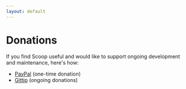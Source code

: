 ```yaml
---
layout: default
---
```


# Donations

If you find Scoop useful and would like to support ongoing development and maintenance, here's how:

* [PayPal](https://www.paypal.com/cgi-bin/webscr?cmd=_s-xclick&hosted_button_id=DM2SUH9EUXSKJ) (one-time donation)
* [Gittip](https://www.gittip.com/lukesampson/) (ongoing donations)
